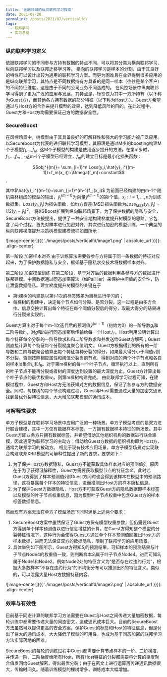 ```yaml
---
title: '金融领域的纵向联邦学习探索'
date: 2021-07-20
permalink: /posts/2021/07/verticalfd/
tags:
  - 联邦学习
  - 实习总结
---
```




### 纵向联邦学习定义

依据联邦学习的不同参与方持有数据的特点不同，可以将其分类为横向联邦学习、纵向联邦学习以及联邦迁移学习等。
横向的联邦学习是样本的分割，由于其良好的特性可以设计出较为通用的联邦学习方案。而更为困难且在业界得到很多应用的是纵向联邦学习，其特点是不同数据持有方具备的是同一样本（往往是某个客户）的不同特征维度，这是由于不同的公司业务不同造成的。
在风控场景中纵向联邦学习得到了更为广泛的应用与发展，其特点是，标签仅为其中一方所持有（以下称为Guest方），而其他各方拥有数据的部分特征（以下称为Host方）。Guest方希望通过与Host方的合作来提升模型的效果，达到降低风险的目的。在此过程中，Guest方和Host方均需要保证己方的数据安全性。


### SecureBoost

在风控场景中，树模型由于其具备良好的可解释性和强大的学习能力被广泛应用。以Secureboost为代表的递归联邦学习模型，其原理是通过M步的boosting构建M个子模型$f_1$,…,$f_M$, 这M个子模型的构建是使用逐步提升的方法，在第m步时，$f_1$,…,$f_{m-1}$这m-1个子模型已经建立，$f_m$的建立目标是最小化损失函数：

$$obj^{(m)}= \sum_{i=1}^n Loss(y_i,\hat{y}_i^{(m-1)}+f_m(x_i))+\Omega(f_m)+constant$$,

其中$\hat{y}_i^{(m-1)}=\sum_{j=1}^{m-1}f_j(x_i)$  为前面已经构建的由m-1个随机森林组成的模型的输出，$\hat{y}_i^{(m-1)}$为向量$\hat{y}^{(m-1)}$的第i个值，${x_i:i=1,…,n}$为训练数据集，$Loss(y_i,\hat{y}_i)$为损失函数，如均方误差(MSE)损失函数为$Loss_{MSE} (y_i,\hat{y}_i)=1/2(y_i-\hat{y}_i)^2$。
将XGBoost扩展到纵向联邦场景下，为了保护数据的隐私与安全，SecureBoost方法被提出，提供了一种安全地构建梯度提升树模型的思路。它包含了两个过程，首先对样本进行加密对齐，其次进行加密的模型训练，一个典型的纵向联邦梯度提升决策树模型建模流程如图所示：

![image-center]({{ './images/posts/verticalfd/image1.png' | absolute_url }}){: .align-center}

第一阶段  加密样本对齐
由于训练算法需要各参与方将属于同一条数据的特征对应起来，为了保护数据隐私与安全，框架基于隐私求交技术将数据样本对齐。

第二阶段  加密模型训练
在第二阶段，基于对齐后的数据利用各参与方的数据进行联邦建模。中间数据通过同态加密算法（如Pailllier）来保护中间值的安全性，防止泄露数据隐私。建立梯度提升树模型的关键在于
- 第t棵树的构建是以第t-1次的标签残差为目标进行学习的；
- 每棵树的构建中，决定每个节点如何分裂、是否分裂，这一过程是由多方合作、信息交换计算出每个特征在每个阈值分裂后的得分，取最大得分的结果进行分裂来实现的。

Guest方算出对于每个m-1次迭代后的预测值$\hat{y}^{(m-1)}$（初始为0）的一阶导数$g_i$和二阶导数$h_i$，对$g$和$h$进行同态加密后传输给每一个Host方。Host利用公钥计算出每个特征每个分裂的一阶导数求和和二阶导数求和并发送给Guest方解密；Guest则直接计算每个特征每个分裂梯度聚合值明文。
Guest方根据得到的所有的一阶导数和二阶导数聚合值算出每个特征每种分裂的得分，如果最大得分小于阈值$\gamma$则不分裂。否则按照相应属性和阈值分裂当前节点，得到对应的两个叶子节点和各自的样本id集合$I_L$和$I_R$。对于第m棵树的每一个叶子节点，循环执行以上，直到所有的叶子节点不能再分裂或者树的深度达到设置的最大深度为止，Guest方计算出每个叶子节点的最优权重$w_i$，则第m棵树构建完成。
由此联邦学习过程可知，在建模过程中，Guest方和Host方无法获知对方的数据信息，保证了各参与方的数据安全。同时，每棵树的每个节点构建过程，Guest与Host需要通过大量的加密文通讯找到最优分裂特征信息，大大增加联邦模型的通讯成本。


### 可解释性要求

单方子模型是在联邦学习场景中应用广泛的一种场景。单方子模型考虑的是双方进行联合建模，其中一方仅有数据样本标签，一方拥有数据样本特征的新场景。其中Guest方即业务方只拥有数据标签，并希望借助其他组织机构的数据进行联合建模，因此通常为联邦学习的主动方；借助给Guest方数据的组织机构即为Host方，通常为联邦学习的被动方。
相比于现有技术应用场景，单方子模型场景对实现联合构建联邦XBG模型的可解释性提出了新的要求，要求如下：
1. 为了保护Host方数据隐私，Guest方不能获取具体样本对应的预测值$\hat{y}$。原因在于为了获得可解释性，Guest方需要获取模型节点的特征含义。此时若Guest方得到了样本预测值$\hat{y}$则Guest方同时也会得到该样本在模型中的预测路径，这将暴露每个样本的特征信息，进而推测出Host方的样本隐私信息。
2. 为了保护Guest方数据隐私，Host方不可获取Guest方的隐私数据即样本标签以及模型的叶子节点权重信息，因为模型叶子节点权重中包含Guest方的样本标签数据信息。
   
然而现有方案无法在单方子模型场景下同时满足上述两个要求：
1. SecureBoost方案中虽然保证了Guest方保有模型权重参数，但仍需要Guest方得到单个样本预测值以进行信息增益的计算。在Guest方得知整个模型的分裂特征情况下，这种行为会使得Guest方通过单个样本预测值回推出Host方的样本数据，进而无法保证双方的数据隐私，限制了联邦学习的应用场景。
2. 具体举例如下图所示，Guest方得知$S_i$的预测结果，可知样本的预测结果与叶子节点Node4的权重值一致，则判断样本$S_i$属于叶子节点Node4。进而可知$S_i$属于Node1和Node2。例如Node2处的特征含义为“是否存在过违约行为”，根据大多数样本“不存在违约行为”的不均衡分布可以推测出$S_i$的特征含义。类似的，可以泄露大量Host方数据特征内容。
   
![image-center]({{ './images/posts/verticalfd/image2.png' | absolute_url }}){: .align-center}

### 效率与有效性

目前基于同态计算的联邦学习方法需要在Guest与Host之间传递大量加密数据，每轮训练中都需要传递大量的同态密文，造成通讯成本巨大。目前的SecureBoost方法虽然可以提供更高的安全方案，保护Guest的标签和Host的特征信息，但是付出了巨大的通讯成本，大大降低了模型的可用性，也成为基于同态加密的联邦学习方法实际落地的困难。

SecureBoost的每轮的训练过程中Guest都需要计算节点样本的一阶、二阶梯度，并传递一阶、二阶梯度给所有Host，所有Host特征的分裂都需要将计算的梯度聚合值发回给Guest解密，得出最优分裂；由于在密文上进行运算再传递通讯数据很大，传输时间久。随着训练模型的棵树增多，训练成本大幅增加。 

